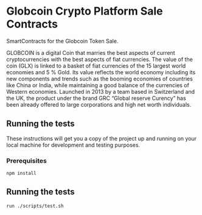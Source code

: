 # Globcoin Crypto Platform Sale Contracts

SmartContracts for the Globcoin Token Sale.

GLOBCOIN is a digital Coin that marries the best aspects of current cryptocurrencies
with the best aspects of fiat currencies. The value of the coin (GLX) is linked to a
basket of fiat currencies of the 15 largest world economies and 5 % Gold. Its value
reflects the world economy including its new components and trends such as the
booming economies of countries like China or India, while maintaining a good
balance of the currencies of Western economies. Launched in 2013 by a team based
in Switzerland and the UK, the product under the brand GRC “Global reserve
Curency” has been already offered to large corporations and high net worth
individuals.

## Running the tests

These instructions will get you a copy of the project up and running on your local machine for development and testing purposes.
### Prerequisites

```
npm install
```

## Running the tests

```
run ./scripts/test.sh
```
